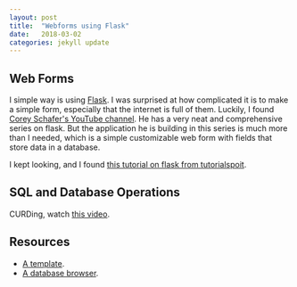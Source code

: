 ```yaml
---
layout: post
title:  "Webforms using Flask"
date:   2018-03-02
categories: jekyll update
---
```

## Web Forms

I simple way is using [Flask](http://flask.pocoo.org/). I was surprised at how complicated it is to make a simple form, especially that the internet is full of them. Luckily, I found [Corey Schafer's YouTube channel](https://www.youtube.com/user/schafer5/playlists). He has a very neat and comprehensive series on flask. But the application he is building in this series is much more than I needed, which is a simple customizable web form with fields that store data in a database. 

I kept looking, and I found [this tutorial on flask from tutorialspoit](https://www.tutorialspoint.com/flask/flask_sqlalchemy.htm).

## SQL and Database Operations
CURDing, watch [this video](https://youtu.be/cYWiDiIUxQc?t=1187).

## Resources 
* [A template](https://github.com/azizcodes/dbs).
* [A database browser](https://sqlitebrowser.org/).
